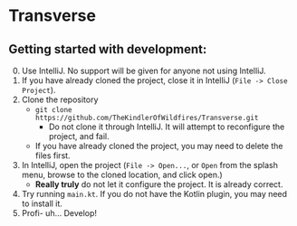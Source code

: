 # Transverse

## Getting started with development:
0. Use IntelliJ. No support will be given for anyone not using IntelliJ.
1. If you have already cloned the project, close it in IntelliJ (`File -> Close Project`). 
2. Clone the repository
    - `git clone https://github.com/TheKindlerOfWildfires/Transverse.git`
        - Do not clone it through IntelliJ. It will attempt to reconfigure the project, and fail.
    - If you have already cloned the project, you may need to delete the files first.
3. In IntelliJ, open the project (`File -> Open...`, or `Open` from the splash menu, browse to the cloned location, and click open.)
    - **Really truly** do not let it configure the project. It is already correct.
4. Try running `main.kt`. If you do not have the Kotlin plugin, you may need to install it.
5. Profi- uh... Develop!
